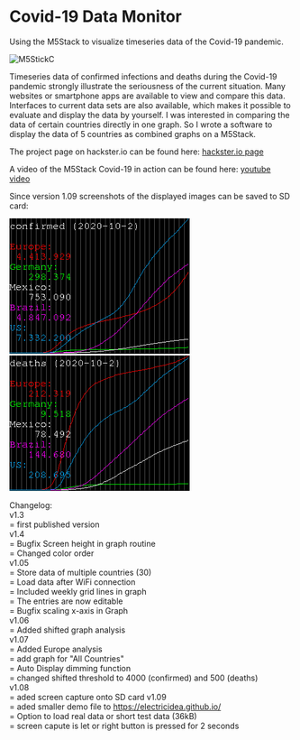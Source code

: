# Covid-19 Data Monitor
Using the M5Stack to visualize timeseries data of the Covid-19 pandemic.

![M5StickC](/images/M5Stack_Covid19_monitor.jpg)

Timeseries data of confirmed infections and deaths during the Covid-19 pandemic strongly illustrate the seriousness of the current situation.
Many websites or smartphone apps are available to view and compare this data. Interfaces to current data sets are also available, which makes it possible to evaluate and display the data by yourself.
I was interested in comparing the data of certain countries directly in one graph. So I wrote a software to display the data of 5 countries as combined graphs on a M5Stack.

The project page on hackster.io can be found here:
[hackster.io page](https://www.hackster.io/hague/covid-19-data-monitor-dfd267)

A video of the M5Stack Covid-19 in action can be found here:
[youtube video](https://youtu.be/79UIikXWLLQ)

Since version 1.09 screenshots of the displayed images can be saved to SD card:

![M5StickC](/images/graph_1.png) ![M5StickC](/images/graph_2.png)

Changelog:  
v1.3  
   = first published version  
v1.4  
   = Bugfix Screen height in graph routine  
   = Changed color order  
v1.05  
   = Store data of multiple countries (30)  
   = Load data after WiFi connection  
   = Included weekly grid lines in graph  
   = The entries are now editable  
   = Bugfix scaling x-axis in Graph  
v1.06  
   = Added shifted graph analysis  
v1.07  
   = Added Europe analysis  
   = add graph for "All Countries"  
   = Auto Display dimming function  
   = changed shifted threshold to 4000 (confirmed) and 500 (deaths)  
v1.08  
   = aded screen capture onto SD card
v1.09  
   = aded smaller demo file to https://electricidea.github.io/  
   = Option to load real data or short test data (36kB)  
   = screen capute is let or right button is pressed for 2 seconds  

